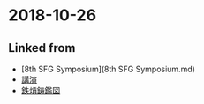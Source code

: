 ---
---
# 2018-10-26

## Linked from

* [8th SFG Symposium](8th SFG Symposium.md)
* [講演](講演.md)
* [鉄熕鋳鑑図](鉄熕鋳鑑図.md)
